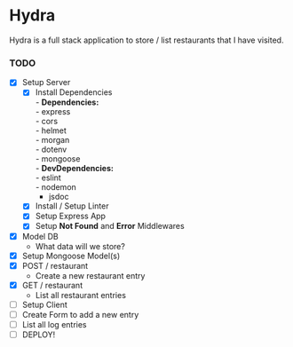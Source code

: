 # Hydra

Hydra is a full stack application to store / list restaurants that I have visited.

### TODO

- [x] Setup Server
  - [x] Install Dependencies  
         - **Dependencies:**  
         - express  
         - cors  
         - helmet  
         - morgan  
         - dotenv  
         - mongoose  
         - **DevDependencies:**  
         - eslint  
         - nodemon  
	 - jsdoc
  - [x] Install / Setup Linter
  - [x] Setup Express App
  - [x] Setup **Not Found** and **Error** Middlewares
- [x] Model DB
  - What data will we store?
- [x] Setup Mongoose Model(s)
- [x] POST / restaurant
  - Create a new restaurant entry
- [x] GET / restaurant
  - List all restaurant entries
- [ ] Setup Client
- [ ] Create Form to add a new entry
- [ ] List all log entries
- [ ] DEPLOY!
